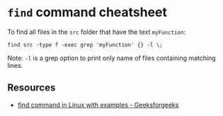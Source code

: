 # `find` command cheatsheet

To find all files in the `src` folder that have the text `myFunction`:

```
find src -type f -exec grep 'myFunction' {} -l \;  
```

Note: `-l` is a grep option to print only name of files containing matching lines.

## Resources

- [find command in Linux with examples - Geeksforgeeks](https://www.geeksforgeeks.org/find-command-in-linux-with-examples/)
